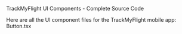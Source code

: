 TrackMyFlight UI Components - Complete Source Code 

Here are all the UI component files for the TrackMyFlight mobile app: 
Button.tsx 

